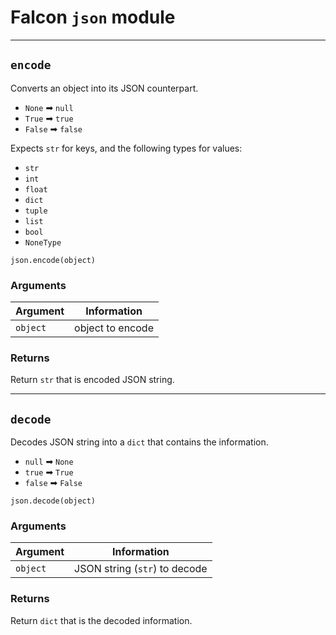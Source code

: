 # Falcon ```json``` module

-----------------------

## ```encode```

Converts an object into its JSON counterpart. 

- ```None``` ➡ ```null```
- ```True``` ➡ ```true```
- ```False``` ➡ ```false```

Expects ```str``` for keys, and the following types for values:
- ```str```
- ```int```
- ```float```
- ```dict```
- ```tuple```
- ```list```
- ```bool```
- ```NoneType```

```json.encode(object)```


### Arguments
| Argument      | Information       |
| ------------- | ----------------- |
| ```object```    | object to encode    |

### Returns
Return ```str``` that is encoded JSON string.

-----------------------

## ```decode```

Decodes JSON string into a ```dict``` that contains the information.

- ```null``` ➡ ```None```
- ```true``` ➡ ```True```
- ```false``` ➡ ```False```

```json.decode(object)```


### Arguments
| Argument      | Information       |
| ------------- | ----------------- |
| ```object```    | JSON string (```str```) to decode    |

### Returns
Return ```dict``` that is the decoded information.